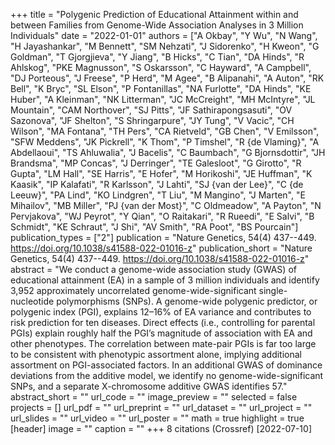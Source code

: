 +++
title = "Polygenic Prediction of Educational Attainment within and between Families from Genome-Wide Association Analyses in 3 Million Individuals"
date = "2022-01-01"
authors = ["A Okbay", "Y Wu", "N Wang", "H Jayashankar", "M Bennett", "SM Nehzati", "J Sidorenko", "H Kweon", "G Goldman", "T Gjorgjieva", "Y Jiang", "B Hicks", "C Tian", "DA Hinds", "R Ahlskog", "PKE Magnusson", "S Oskarsson", "C Hayward", "A Campbell", "DJ Porteous", "J Freese", "P Herd", "M Agee", "B Alipanahi", "A Auton", "RK Bell", "K Bryc", "SL Elson", "P Fontanillas", "NA Furlotte", "DA Hinds", "KE Huber", "A Kleinman", "NK Litterman", "JC McCreight", "MH McIntyre", "JL Mountain", "CAM Northover", "SJ Pitts", "JF Sathirapongsasuti", "OV Sazonova", "JF Shelton", "S Shringarpure", "JY Tung", "V Vacic", "CH Wilson", "MA Fontana", "TH Pers", "CA Rietveld", "GB Chen", "V Emilsson", "SFW Meddens", "JK Pickrell", "K Thom", "P Timshel", "R {de Vlaming}", "A Abdellaoui", "TS Ahluwalia", "J Bacelis", "C Baumbach", "G Bjornsdottir", "JH Brandsma", "MP Concas", "J Derringer", "TE Galesloot", "G Girotto", "R Gupta", "LM Hall", "SE Harris", "E Hofer", "M Horikoshi", "JE Huffman", "K Kaasik", "IP Kalafati", "R Karlsson", "J Lahti", "SJ {van der Lee}", "C {de Leeuw}", "PA Lind", "KO Lindgren", "T Liu", "M Mangino", "J Marten", "E Mihailov", "MB Miller", "PJ {van der Most}", "C Oldmeadow", "A Payton", "N Pervjakova", "WJ Peyrot", "Y Qian", "O Raitakari", "R Rueedi", "E Salvi", "B Schmidt", "KE Schraut", "J Shi", "AV Smith", "RA Poot", "BS Pourcain"]
publication_types = ["2"]
publication = "Nature Genetics, 54(4) 437--449. https://doi.org/10.1038/s41588-022-01016-z"
publication_short = "Nature Genetics, 54(4) 437--449. https://doi.org/10.1038/s41588-022-01016-z"
abstract = "We conduct a genome-wide association study (GWAS) of educational attainment (EA) in a sample of 3 million individuals and identify 3,952 approximately uncorrelated genome-wide-significant single-nucleotide polymorphisms (SNPs). A genome-wide polygenic predictor, or polygenic index (PGI), explains 12–16% of EA variance and contributes to risk prediction for ten diseases. Direct effects (i.e., controlling for parental PGIs) explain roughly half the PGI’s magnitude of association with EA and other phenotypes. The correlation between mate-pair PGIs is far too large to be consistent with phenotypic assortment alone, implying additional assortment on PGI-associated factors. In an additional GWAS of dominance deviations from the additive model, we identify no genome-wide-significant SNPs, and a separate X-chromosome additive GWAS identifies 57."
abstract_short = ""
url_code = ""
image_preview = ""
selected = false
projects = []
url_pdf = ""
url_preprint = ""
url_dataset = ""
url_project = ""
url_slides = ""
url_video = ""
url_poster = ""
math = true
highlight = true
[header]
image = ""
caption = ""
+++
8 citations (Crossref) [2022-07-10]
